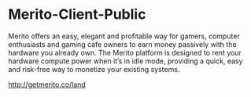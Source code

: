 # Merito-Client-Public
Merito offers an easy, elegant and profitable way for gamers, computer enthusiasts and gaming cafe owners to earn money passively with the hardware you already own. The Merito platform is designed to rent your hardware compute power when it’s in idle mode, providing a quick, easy and risk-free way to monetize your existing systems.

http://getmerito.co/land
